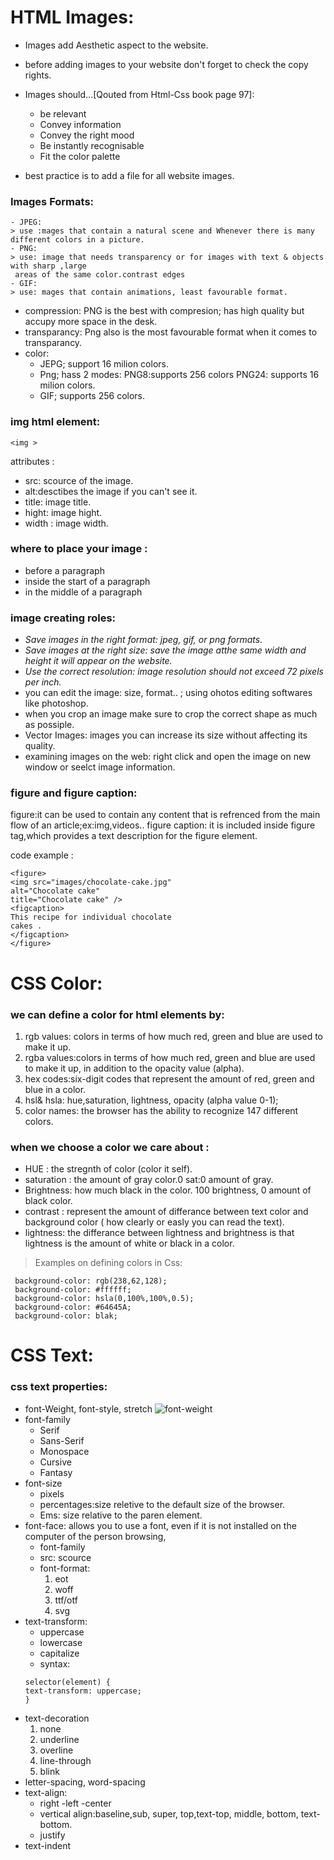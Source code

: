 # HTML Images:
* Images add Aesthetic aspect to the website.
* before adding images to your website don't      forget to check the copy rights.
* Images should...[Qouted from Html-Css book page 97]:    
    * be relevant
    * Convey information
    * Convey the right mood
    * Be instantly recognisable
    * Fit the color palette

* best practice is to add a file for all website images.

### Images Formats:
    - JPEG:
    > use :mages that contain a natural scene and Whenever there is many different colors in a picture.
    - PNG:
    > use: image that needs transparency or for images with text & objects with sharp ,large
     areas of the same color.contrast edges 
    - GIF:
    > use: mages that contain animations, least favourable format.

    
- compression: PNG is the best with compresion; has high quality but accupy more space in the desk. 
- transparancy: Png also is the most favourable format when it comes to transparancy.
- color: 
    - JEPG; support 16 milion colors.
    - Png; hass 2 modes: PNG8:supports 256 colors PNG24: supports 16 milion colors.
    - GIF; supports 256 colors.


### img html element:

```<img >```

attributes :
- src: scource of the image.
- alt:desctibes the image if you can't see it.
- title: image title.
- hight: image hight.
- width : image width.

### where to place your image :
- before a paragraph
- inside the start of a paragraph
- in the middle of a paragraph

### image creating roles:
- *Save images in the right format: jpeg, gif, or png formats.*
- *Save images at the right size: save the image atthe same width and height it will appear on the website.*
- *Use the correct resolution: image resolution should not exceed 72 pixels per inch.*
- you can edit the image: size, format.. ; using ohotos editing softwares like photoshop.
- when you crop an image make sure to crop the correct shape as much as possiple.
- Vector Images: images you can increase its size without affecting its quality.
- examining images on the web: right click and open the image on new window or seelct image information.

### figure and figure caption:
 figure:it can be used to contain any content that is refrenced from the main flow of an article;ex:img,videos..
 figure caption: it is included inside figure tag,which provides a text description for the figure element.

 code example :
 ``` 
 <figure>
<img src="images/chocolate-cake.jpg"
alt="Chocolate cake"
title="Chocolate cake" />
<figcaption>
This recipe for individual chocolate
cakes .
</figcaption>
</figure> 
```


# CSS Color:
### we can define a color for html elements by:
1. rgb values: colors in terms of how much red, green and blue are used to make it up.
2. rgba values:colors in terms of how much red, green and blue are used to make it up, in addition to the opacity value (alpha).
3. hex codes:six-digit codes that represent the amount of red, green and blue in a color.
4. hsl& hsla: hue,saturation, lightness, opacity (alpha value 0-1);
5. color names: the browser has the ability to recognize 147 different colors.
### when we choose a color we care about :
- HUE : the stregnth of color (color it self).
- saturation : the amount of gray color.0 sat:0 amount of gray.
- Brightness: how much black in the color. 100 brightness, 0 amount of black color.
- contrast : represent the amount of differance between text color and background color ( how clearly or easly you can read the text).
- lightness: the differance between lightness and brightness is that lightness is the amount of white  or black in a color.

> Examples on defining colors in Css:
```
 background-color: rgb(238,62,128);
 background-color: #ffffff;
 background-color: hsla(0,100%,100%,0.5);
 background-color: #64645A; 
 background-color: blak;
 ```

# CSS Text:
### css text properties:
- font-Weight, font-style, stretch
![font-weight](img/font-weights.png)
- font-family
    - Serif
    - Sans-Serif
    - Monospace
    - Cursive
    - Fantasy
- font-size
    - pixels
    - percentages:size reletive to the default size of the browser.
    - Ems: size relative to the paren element.
- font-face: allows you to use a font, even if it is not installed on the computer of the person browsing,
    - font-family
    - src: scource
    - font-format:
        1. eot
        2. woff
        3. ttf/otf
        4. svg
- text-transform:
    - uppercase
    - lowercase
    - capitalize
    - syntax: 
    ``` 
    selector(element) {
    text-transform: uppercase;
    }
    ```
- text-decoration
    1. none
    2. underline
    3. overline
    4. line-through
    5. blink
-  letter-spacing, word-spacing
- text-align: 
    - right
    -left
    -center
    - vertical align:baseline,sub, super, top,text-top, middle, bottom, text-bottom.
    - justify
- text-indent





